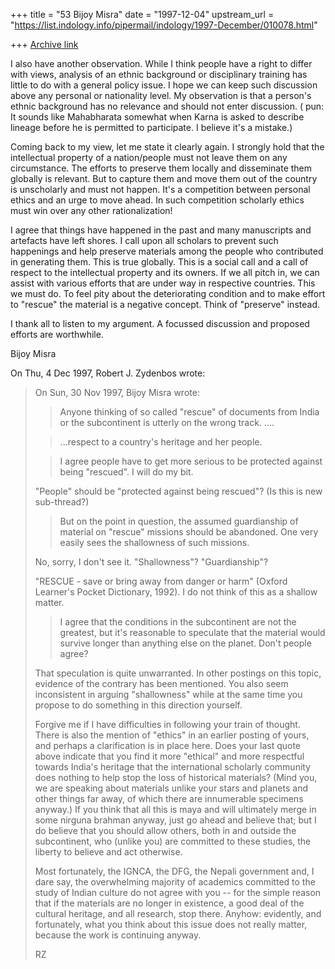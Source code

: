 +++
title = "53 Bijoy Misra"
date = "1997-12-04"
upstream_url = "https://list.indology.info/pipermail/indology/1997-December/010078.html"

+++
[Archive link](https://list.indology.info/pipermail/indology/1997-December/010078.html)

I also have another observation.  While I think
people have a right to differ with views, analysis
of an ethnic background or disciplinary training
has little to do with a general policy issue.
I hope we can keep such discussion above any
personal or nationality level.  My observation
is that a person's ethnic background has no
relevance and should not enter discussion.
( pun: It sounds like Mahabharata somewhat when
Karna is asked to describe lineage before he is
permitted to participate.  I believe it's
a mistake.)

Coming back to my view, let me state it clearly
again.  I strongly hold that the intellectual
property of a nation/people must not leave them
on any circumstance.  The efforts to preserve
them locally and disseminate them globally is
relevant.  But to capture them and move them out
of the country is unscholarly and must not happen.
It's a competition between personal ethics
and an urge to move ahead.  In such competition
scholarly ethics must win over any other rationalization!

I agree that things have happened in the past and many
manuscripts and artefacts have left shores.  I call upon
all scholars to prevent such happenings and help preserve
materials among the people who contributed in generating
them.  This is true globally.  This is a social call and
a call of respect to the intellectual property and its
owners.  If we all pitch in, we can assist with various
efforts that are under way in respective countries.
This we must do.  To feel pity about the deteriorating
condition and to make effort to "rescue" the material
is a negative concept.  Think of "preserve" instead.

I thank all to listen to my argument.  A focussed
discussion and proposed efforts are worthwhile.

Bijoy Misra


On Thu, 4 Dec 1997, Robert J. Zydenbos wrote:

> On Sun, 30 Nov 1997, Bijoy Misra wrote:
>
> > Anyone thinking of so called "rescue" of documents
> > from India or the subcontinent is utterly on
> > the wrong track.  ....
>
> > ...respect to a country's heritage and her people.
>
> > I agree people have to get more serious to be protected against
> > being "rescued".  I will do my bit.
>
> "People" should be "protected against being rescued"? (Is this is new
> sub-thread?)
>
> > But on the point in question, the assumed guardianship of material
> > on "rescue" missions should be abandoned.  One very easily sees
> > the shallowness of such missions.
>
> No, sorry, I don't see it. "Shallowness"? "Guardianship"?
>
> "RESCUE - save or bring away from danger or harm" (Oxford Learner's
> Pocket Dictionary, 1992). I do not think of this as a shallow matter.
>
> > I agree that the conditions
> > in the subcontinent are not the greatest, but it's reasonable
> > to speculate that the material would survive longer than anything
> > else on the planet.  Don't people agree?
>
> That speculation is quite unwarranted. In other postings on this topic,
> evidence of the contrary has been mentioned. You also seem inconsistent
> in arguing "shallowness" while at the same time you propose to do
> something in this direction yourself.
>
> Forgive me if I have difficulties in following your train of thought.
> There is also the mention of "ethics" in an earlier posting of yours,
> and perhaps a clarification is in place here. Does your last quote above
> indicate that you find it more "ethical" and more respectful towards
> India's heritage that the international scholarly community does nothing
> to help stop the loss of historical materials? (Mind you, we are speaking
> about materials unlike your stars and planets and other things far away,
> of which there are innumerable specimens anyway.) If you think that all
> this is maya and will ultimately merge in some nirguna brahman anyway,
> just go ahead and believe that; but I do believe that you should allow
> others, both in and outside the subcontinent, who (unlike you) are
> committed to these studies, the liberty to believe and act otherwise.
>
> Most fortunately, the IGNCA, the DFG, the Nepali government and, I
> dare say, the overwhelming majority of academics committed to the
> study of Indian culture do not agree with you -- for the simple reason
> that if the materials are no longer in existence, a good deal of the
> cultural heritage, and all research, stop there. Anyhow: evidently, and
> fortunately, what you think about this issue does not really matter,
> because the work is continuing anyway.
>
> RZ
>



